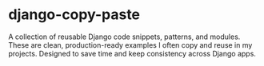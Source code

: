 # django-copy-paste
A collection of reusable Django code snippets, patterns, and modules. These are clean, production-ready examples I often copy and reuse in my projects. Designed to save time and keep consistency across Django apps.
